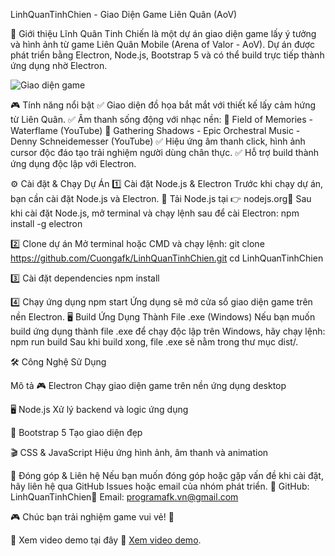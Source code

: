 LinhQuanTinhChien - Giao Diện Game Liên Quân (AoV)

🚀 Giới thiệu
Lĩnh Quân Tinh Chiến là một dự án giao diện game lấy ý tưởng và hình ảnh từ game Liên Quân Mobile (Arena of Valor - AoV). Dự án được phát triển bằng Electron, Node.js, Bootstrap 5 và có thể build trực tiếp thành ứng dụng nhờ Electron.

![Giao diện game](https://github.com/CuongAFK/Github-Upload-Images/blob/main/Home_LinhQuanTinhChien.png)

🎮 Tính năng nổi bật
✅ Giao diện đồ họa bắt mắt với thiết kế lấy cảm hứng từ Liên Quân.
✅ Âm thanh sống động với nhạc nền:
  🎵 Field of Memories - Waterflame (YouTube)
  🎵 Gathering Shadows - Epic Orchestral Music - Denny Schneidemesser (YouTube)
✅ Hiệu ứng âm thanh click, hình ảnh cursor độc đáo tạo trải nghiệm người dùng chân thực.
✅ Hỗ trợ build thành ứng dụng độc lập với Electron.


⚙️ Cài đặt & Chạy Dự Án
1️⃣ Cài đặt Node.js & Electron
Trước khi chạy dự án, bạn cần cài đặt Node.js và Electron.
🔹 Tải Node.js tại 👉 nodejs.org🔹 Sau khi cài đặt Node.js, mở terminal và chạy lệnh sau để cài Electron:
npm install -g electron

2️⃣ Clone dự án
Mở terminal hoặc CMD và chạy lệnh:
git clone https://github.com/Cuongafk/LinhQuanTinhChien.git
cd LinhQuanTinhChien

3️⃣ Cài đặt dependencies
npm install

4️⃣ Chạy ứng dụng
npm start
Ứng dụng sẽ mở cửa sổ giao diện game trên nền Electron.
🖥️ Build Ứng Dụng Thành File .exe (Windows)
Nếu bạn muốn build ứng dụng thành file .exe để chạy độc lập trên Windows, hãy chạy lệnh:
npm run build
Sau khi build xong, file .exe sẽ nằm trong thư mục dist/.


🛠 Công Nghệ Sử Dụng

Mô tả
🎮 Electron
Chạy giao diện game trên nền ứng dụng desktop

🖥️ Node.js
Xử lý backend và logic ứng dụng

🎨 Bootstrap 5
Tạo giao diện đẹp

🎬 CSS & JavaScript
Hiệu ứng hình ảnh, âm thanh và animation

🤝 Đóng góp & Liên hệ
Nếu bạn muốn đóng góp hoặc gặp vấn đề khi cài đặt, hãy liên hệ qua GitHub Issues hoặc email của nhóm phát triển.
📌 GitHub: LinhQuanTinhChien📧 Email: programafk.vn@gmail.com

🎮 Chúc bạn trải nghiệm game vui vẻ! 🚀

🎥 Xem video demo tại đây
🎥 [Xem video demo](https://github.com/CuongAFK/Github-Upload-Images/blob/main/LinhQuanTinhChien_V1.mp4).


